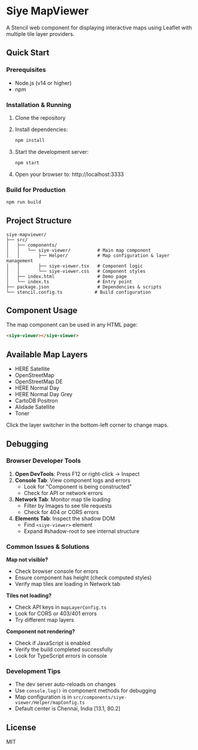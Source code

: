 # Siye MapViewer

A Stencil web component for displaying interactive maps using Leaflet with multiple tile layer providers.

## Quick Start

### Prerequisites
- Node.js (v14 or higher)
- npm

### Installation & Running

1. Clone the repository
2. Install dependencies:
   ```bash
   npm install
   ```

3. Start the development server:
   ```bash
   npm start
   ```

4. Open your browser to: http://localhost:3333

### Build for Production
```bash
npm run build
```

## Project Structure

```
siye-mapviewer/
├── src/
│   ├── components/
│   │   └── siye-viewer/          # Main map component
│   │       ├── Helper/           # Map configuration & layer management
│   │       ├── siye-viewer.tsx   # Component logic
│   │       └── siye-viewer.css   # Component styles
│   ├── index.html                # Demo page
│   └── index.ts                  # Entry point
├── package.json                  # Dependencies & scripts
└── stencil.config.ts            # Build configuration
```

## Component Usage

The map component can be used in any HTML page:

```html
<siye-viewer></siye-viewer>
```

## Available Map Layers

- HERE Satellite
- OpenStreetMap
- OpenStreetMap DE
- HERE Normal Day
- HERE Normal Day Grey
- CartoDB Positron
- Alidade Satellite
- Toner

Click the layer switcher in the bottom-left corner to change maps.

## Debugging

### Browser Developer Tools

1. **Open DevTools**: Press F12 or right-click → Inspect
2. **Console Tab**: View component logs and errors
   - Look for "Component is being constructed"
   - Check for API or network errors
3. **Network Tab**: Monitor map tile loading
   - Filter by Images to see tile requests
   - Check for 404 or CORS errors
4. **Elements Tab**: Inspect the shadow DOM
   - Find `<siye-viewer>` element
   - Expand #shadow-root to see internal structure

### Common Issues & Solutions

**Map not visible?**
- Check browser console for errors
- Ensure component has height (check computed styles)
- Verify map tiles are loading in Network tab

**Tiles not loading?**
- Check API keys in `mapLayerConfig.ts`
- Look for CORS or 403/401 errors
- Try different map layers

**Component not rendering?**
- Check if JavaScript is enabled
- Verify the build completed successfully
- Look for TypeScript errors in console

### Development Tips

- The dev server auto-reloads on changes
- Use `console.log()` in component methods for debugging
- Map configuration is in `src/components/siye-viewer/Helper/mapConfig.ts`
- Default center is Chennai, India [13.1, 80.2]

## License

MIT